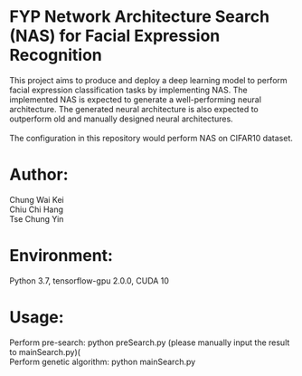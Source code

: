 # FYP Network Architecture Search (NAS) for Facial Expression Recognition 
This project aims to produce and deploy a deep learning model to perform facial
expression classification tasks by implementing NAS. The implemented NAS is
expected to generate a well-performing neural architecture. The generated neural
architecture is also expected to outperform old and manually designed neural
architectures.
<br/><br/>
The configuration in this repository would perform NAS on CIFAR10 dataset.
# Author:
Chung Wai Kei<br/>
Chiu Chi Hang<br/>
Tse Chung Yin<br/>
# Environment:
Python 3.7, tensorflow-gpu 2.0.0, CUDA 10<br/>
# Usage:
Perform pre-search: python preSearch.py (please manually input the result to mainSearch.py)(<br/>
Perform genetic algorithm: python mainSearch.py<br/>
